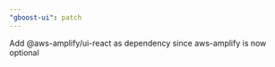```yaml
---
"gboost-ui": patch
---
```


Add @aws-amplify/ui-react as dependency since aws-amplify is now optional
